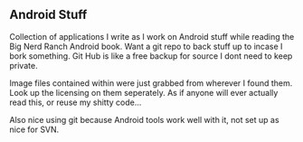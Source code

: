 
## Android Stuff

Collection of applications I write as I work on Android stuff while reading the Big Nerd Ranch
Android book.  Want a git repo to back stuff up to incase I bork something.  Git Hub is like a
free backup for source I dont need to keep private.

Image files contained within were just grabbed from wherever I found them.  Look up the licensing
on them seperately.  As if anyone will ever actually read this, or reuse my shitty code...

Also nice using git because Android tools work well with it, not set up as nice for SVN.
